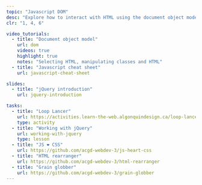 ```yaml
---
topic: "Javascript DOM"
desc: "Explore how to interact with HTML using the document object model and combine CSS with Javascript."
clr: "1, 4, 6"

video_tutorials:
  - title: "Document object model"
    url: dom
    videos: true
    highlight: true
    notes: "Selecting HTML, manipulating classes and HTML"
  - title: "Javascript cheat sheet"
    url: javascript-cheat-sheet

slides:
  - title: "jQuery introduction"
    url: jquery-introduction

tasks:
  - title: "Loop Lancer"
    url: https://activities.learn-the-web.algonquindesign.ca/loop-lancer/
    type: activity
  - title: "Working with jQuery"
    url: working-with-jquery
    type: lesson
  - title: "JS ❤ CSS"
    url: https://github.com/acgd-webdev-3/js-heart-css
  - title: "HTML rearranger"
    url: https://github.com/acgd-webdev-3/html-rearranger
  - title: "Grain globber"
    url: https://github.com/acgd-webdev-3/grain-globber
---
```

